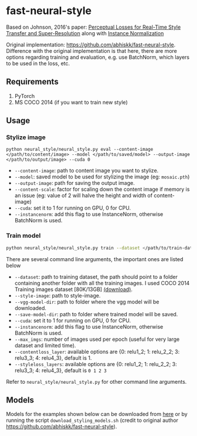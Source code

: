 # fast-neural-style 
Based on Johnson, 2016's paper: [Perceptual Losses for Real-Time Style Transfer and Super-Resolution](https://arxiv.org/abs/1603.08155) along with [Instance Normalization](https://arxiv.org/pdf/1607.08022.pdf)

Original implementation: <https://github.com/abhiskk/fast-neural-style>.
Difference with the original implementation is that here, there are more options regarding training and evaluation, e.g. use BatchNorm, which layers to be used in the loss, etc.

## Requirements
1. PyTorch
2. MS COCO 2014 (if you want to train new style)

## Usage
### Stylize image
```
python neural_style/neural_style.py eval --content-image </path/to/content/image> --model </path/to/saved/model> --output-image </path/to/output/image> --cuda 0
```
* `--content-image`: path to content image you want to stylize.
* `--model`: saved model to be used for stylizing the image (eg: `mosaic.pth`)
* `--output-image`: path for saving the output image.
* `--content-scale`: factor for scaling down the content image if memory is an issue (eg: value of 2 will halve the height and width of content-image)
* `--cuda`: set it to 1 for running on GPU, 0 for CPU.
* `--instancenorm`: add this flag to use InstanceNorm, otherwise BatchNorm is used.

### Train model
```bash
python neural_style/neural_style.py train --dataset </path/to/train-dataset> --style-image </path/to/style/image> --vgg-model-dir </path/to/vgg/folder> --save-model-dir </path/to/save-model/folder> --epochs 2 --cuda 1
```

There are several command line arguments, the important ones are listed below
* `--dataset`: path to training dataset, the path should point to a folder containing another folder with all the training images. I used COCO 2014 Training images dataset [80K/13GB] [(download)](http://mscoco.org/dataset/#download).
* `--style-image`: path to style-image.
* `--vgg-model-dir`: path to folder where the vgg model will be downloaded.
* `--save-model-dir`: path to folder where trained model will be saved.
* `--cuda`: set it to 1 for running on GPU, 0 for CPU.
* `--instancenorm`: add this flag to use InstanceNorm, otherwise BatchNorm is used.
* `--max_imgs`: number of images used per epoch (useful for very large dataset and limited time).
* `--contentloss_layer`: available options are {0: relu1_2; 1: relu_2_2; 3: relu3_3; 4: relu4_3}, default is 1.
* `--styleloss_layers`: available options are {0: relu1_2; 1: relu_2_2; 3: relu3_3; 4: relu4_3}, default is `0 1 2 3`

Refer to ``neural_style/neural_style.py`` for other command line arguments.

## Models

Models for the examples shown below can be downloaded from [here](https://www.dropbox.com/s/gtwnyp9n49lqs7t/saved-models.zip?dl=0) or by running the script ``download_styling_models.sh`` (credit to original author <https://github.com/abhiskk/fast-neural-style>).
